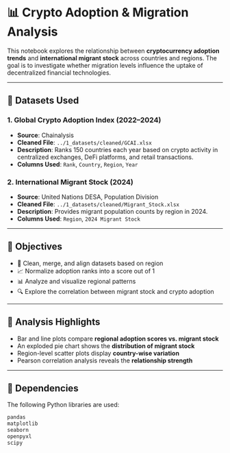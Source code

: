 # 📊 Crypto Adoption & Migration Analysis

This notebook explores the relationship between **cryptocurrency adoption trends** and **international migrant stock** across countries and regions. The goal is to investigate whether migration levels influence the uptake of decentralized financial technologies.

---

## 📁 Datasets Used

### 1. Global Crypto Adoption Index (2022–2024)

- **Source**: Chainalysis
- **Cleaned File**: `../1_datasets/cleaned/GCAI.xlsx`
- **Description**: Ranks 150 countries each year based on crypto activity in centralized exchanges, DeFi platforms, and retail transactions.
- **Columns Used**: `Rank`, `Country`, `Region`, `Year`

### 2. International Migrant Stock (2024)

- **Source**: United Nations DESA, Population Division
- **Cleaned File**: `../1_datasets/cleaned/Migrant_Stock.xlsx`
- **Description**: Provides migrant population counts by region in 2024.
- **Columns Used**: `Region`, `2024 Migrant Stock`

---

## 🎯 Objectives

- 🧼 Clean, merge, and align datasets based on region
- 📈 Normalize adoption ranks into a score out of 1
- 📊 Analyze and visualize regional patterns
- 🔍 Explore the correlation between migrant stock and crypto adoption

---

## 🔎 Analysis Highlights

- Bar and line plots compare **regional adoption scores vs. migrant stock**
- An exploded pie chart shows the **distribution of migrant stock**
- Region-level scatter plots display **country-wise variation**
- Pearson correlation analysis reveals the **relationship strength**

---

## 🧪 Dependencies

The following Python libraries are used:

```bash
pandas
matplotlib
seaborn
openpyxl
scipy
